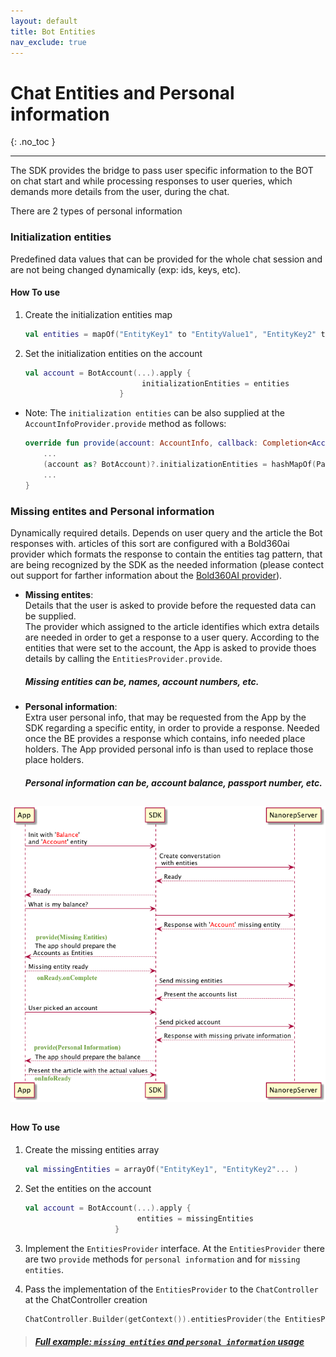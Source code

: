 ```yaml
---
layout: default
title: Bot Entities
nav_exclude: true
---
```


# Chat Entities and Personal information
{: .no_toc }

---

The SDK provides the bridge to pass user specific information to the BOT on chat start and while processing responses to user queries, which demands more details from the user, during the chat.

There are 2 types of personal information

### <a id="initentities"/> __Initialization entities__

Predefined data values that can be provided for the whole chat session and are not being changed dynamically (exp: ids, keys, etc).

#### How To use

1. Create the initialization entities map

   ```kotlin
   val entities = mapOf("EntityKey1" to "EntityValue1", "EntityKey2" to "EntityValue2", ... )
   ```

2. Set the initialization entities on the account

   ```kotlin
   val account = BotAccount(...).apply {
                             initializationEntities = entities
                        }
   ```

- Note: The `initialization entities` can be also supplied at the `AccountInfoProvider.provide` method as follows:

    ```kotlin
    override fun provide(account: AccountInfo, callback: Completion<AccountInfo>) {
        ...
        (account as? BotAccount)?.initializationEntities = hashMapOf(Pair("USERID", "12345"))
        ...
    }
    ```

### __Missing entites and Personal information__

Dynamically required details. Depends on user query and the article the Bot responses with.
articles of this sort are configured with a Bold360ai provider which formats the response to contain the entities tag pattern, that are being recognized by the SDK as the needed information (please contect out support for farther information about the [Bold360AI provider](https://support.bold360.com/bold360/help/how-do-i-create-a-csv-provider)).

- **Missing entites**:    
  Details that the user is asked to provide before the requested data can be supplied.   
  The provider which assigned to the article identifies which extra details are needed in order to get a response to a user query. According to the entities that were set to the account, the App is asked to provide thoes details by calling the `EntitiesProvider.provide`.   
  ##### Missing entities can be, names, account numbers, etc.

- **Personal information**:   
  Extra user personal info, that may be requested from the App by the SDK regarding a specific entity, in order to provide a response.
  Needed once the BE provides a response which contains, info needed place holders. The App provided personal info is than used to replace those place holders.
  ##### Personal information can be, account balance, passport number, etc.

##  
  ![provide missing entites / personal info](images/Android/personalInfo.png)
##

#### How To use

1. Create the missing entities array

    ```kotlin
    val missingEntities = arrayOf("EntityKey1", "EntityKey2"... )
    ```

2. Set the entities on the account

     ```kotlin
    val account = BotAccount(...).apply {
                              entities = missingEntities
                         }
    ```

3. Implement the `EntitiesProvider` interface.
   At the `EntitiesProvider` there are two `provide` methods for `personal information` and for `missing entities`.

4. Pass the implementation of the `EntitiesProvider` to the `ChatController` at the ChatController creation

    ```kotlin
    ChatController.Builder(getContext()).entitiesProvider(the EntitiesProvider implemintation)...build(...)
    ```

 > ##### [Full example: `missing entities` and `personal information` usage](missing_entities_example.md)
